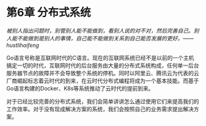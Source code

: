 # 第6章 分布式系统

_被别人指出问题时，别管别人能不能做到，看别人说的对不对，然后完善自己。别人能不能做到是别人的事情，自己能不能做到关系到自己能否发展的更好。——hustlihaifeng_

Go语言号称是互联网时代的C语言。现在的互联网系统已经不是以前的一个主机搞定一切的时代，互联网时代的后台服务由大量的分布式系统构成，任何单一后台服务器节点的故障并不会导致整个系统的停机。同时以阿里云、腾讯云为代表的云厂商崛起标志着云时代的到来，在云时代分布式编程将成为一个基本技能。而基于Go语言构建的Docker、K8s等系统推动了云时代的提前到来。

对于已经比较完善的分布式系统，我们会简单讲讲怎么通过使用它们来提高我们的工作效率。对于没有现成解决方案的系统，我们会按照自己的业务需求提出解决方案。

